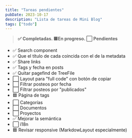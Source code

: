 ```yaml
---
title: "Tareas pendientes"
pubDate: 2023-10-17
description: "Lista de tareas de Mini Blog"
tags: ["todo"]
---
```


> **✅ Completadas. 🟦En progreso. ⬜ Pendientes**

- ✅ Search component
- ✅ Que el título de cada coincida con el de la metadata
- ✅ Share links
- ✅ Tags y fecha en posts
- ✅ Quitar pagefind de TreeFile
- ⬜ Layout para "full code" con botón de copiar
- ⬜ Filtrar posteos por fecha
- ⬜ Filtrar posteos por "publicados"
- 🟦 Página de tags
- ⬜ Categorías
- ⬜ Documentos
- ⬜ Proyectos
- ✅ Mejorar la semántica
- ⬜ i18n
- 🟦 Revisar responsive (MarkdowLayout especialmente)

